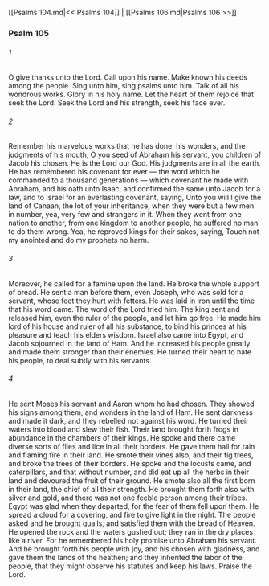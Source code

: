 [[Psalms 104.md|<< Psalms 104]]  |  [[Psalms 106.md|Psalms 106 >>]]

### Psalm 105
###### 1
O give thanks unto the Lord. Call upon his name. Make known his deeds among the people. Sing unto him, sing psalms unto him. Talk of all his wondrous works. Glory in his holy name. Let the heart of them rejoice that seek the Lord. Seek the Lord and his strength, seek his face ever.

###### 2
Remember his marvelous works that he has done, his wonders, and the judgments of his mouth, O you seed of Abraham his servant, you children of Jacob his chosen. He is the Lord our God. His judgments are in all the earth. He has remembered his covenant for ever — the word which he commanded to a thousand generations — which covenant he made with Abraham, and his oath unto Isaac, and confirmed the same unto Jacob for a law, and to Israel for an everlasting covenant, saying, Unto you will I give the land of Canaan, the lot of your inheritance, when they were but a few men in number, yea, very few and strangers in it. When they went from one nation to another, from one kingdom to another people, he suffered no man to do them wrong. Yea, he reproved kings for their sakes, saying, Touch not my anointed and do my prophets no harm.

###### 3
Moreover, he called for a famine upon the land. He broke the whole support of bread. He sent a man before them, even Joseph, who was sold for a servant, whose feet they hurt with fetters. He was laid in iron until the time that his word came. The word of the Lord tried him. The king sent and released him, even the ruler of the people, and let him go free. He made him lord of his house and ruler of all his substance, to bind his princes at his pleasure and teach his elders wisdom. Israel also came into Egypt, and Jacob sojourned in the land of Ham. And he increased his people greatly and made them stronger than their enemies. He turned their heart to hate his people, to deal subtly with his servants.

###### 4
He sent Moses his servant and Aaron whom he had chosen. They showed his signs among them, and wonders in the land of Ham. He sent darkness and made it dark, and they rebelled not against his word. He turned their waters into blood and slew their fish. Their land brought forth frogs in abundance in the chambers of their kings. He spoke and there came diverse sorts of flies and lice in all their borders. He gave them hail for rain and flaming fire in their land. He smote their vines also, and their fig trees, and broke the trees of their borders. He spoke and the locusts came, and caterpillars, and that without number, and did eat up all the herbs in their land and devoured the fruit of their ground. He smote also all the first born in their land, the chief of all their strength. He brought them forth also with silver and gold, and there was not one feeble person among their tribes. Egypt was glad when they departed, for the fear of them fell upon them. He spread a cloud for a covering, and fire to give light in the night. The people asked and he brought quails, and satisfied them with the bread of Heaven. He opened the rock and the waters gushed out; they ran in the dry places like a river. For he remembered his holy promise unto Abraham his servant. And he brought forth his people with joy, and his chosen with gladness, and gave them the lands of the heathen; and they inherited the labor of the people, that they might observe his statutes and keep his laws. Praise the Lord.